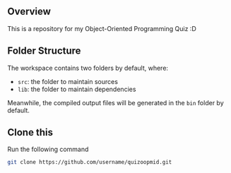 ## Overview

This is a repository for my Object-Oriented Programming Quiz :D

## Folder Structure

The workspace contains two folders by default, where:

- `src`: the folder to maintain sources
- `lib`: the folder to maintain dependencies

Meanwhile, the compiled output files will be generated in the `bin` folder by default.

## Clone this
Run the following command
```bash
git clone https://github.com/username/quizoopmid.git

